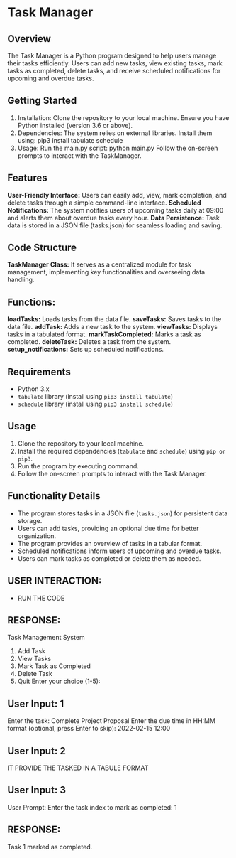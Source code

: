 # Task Manager

## Overview

The Task Manager is a Python program designed to help users manage their tasks efficiently. Users can add new tasks, view existing tasks, mark tasks as completed, delete tasks, and receive scheduled notifications for upcoming and overdue tasks.

## Getting Started

1. Installation:
   Clone the repository to your local machine.
   Ensure you have Python installed (version 3.6 or above).
2. Dependencies:
   The system relies on external libraries. Install them using:
   pip3 install tabulate schedule
3. Usage:
   Run the main.py script:
   python main.py
   Follow the on-screen prompts to interact with the TaskManager.

## Features

**User-Friendly Interface:** Users can easily add, view, mark completion, and delete tasks through a simple command-line interface.
**Scheduled Notifications:** The system notifies users of upcoming tasks daily at 09:00 and alerts them about overdue tasks every hour.
**Data Persistence:** Task data is stored in a JSON file (tasks.json) for seamless loading and saving.

## Code Structure

**TaskManager Class:** It serves as a centralized module for task management, implementing key functionalities and overseeing data handling.

## Functions:

**loadTasks:** Loads tasks from the data file.
**saveTasks:** Saves tasks to the data file.
**addTask:** Adds a new task to the system.
**viewTasks:** Displays tasks in a tabulated format.
**markTaskCompleted:** Marks a task as completed.
**deleteTask:** Deletes a task from the system.
**setup_notifications:** Sets up scheduled notifications.

## Requirements

- Python 3.x
- `tabulate` library (install using `pip3 install tabulate`)
- `schedule` library (install using `pip3 install schedule`)

## Usage

1. Clone the repository to your local machine.
2. Install the required dependencies (`tabulate` and `schedule`) using `pip or pip3`.
3. Run the program by executing command.
4. Follow the on-screen prompts to interact with the Task Manager.

## Functionality Details

- The program stores tasks in a JSON file (`tasks.json`) for persistent data storage.
- Users can add tasks, providing an optional due time for better organization.
- The program provides an overview of tasks in a tabular format.
- Scheduled notifications inform users of upcoming and overdue tasks.
- Users can mark tasks as completed or delete them as needed.

## USER INTERACTION:

- RUN THE CODE

## RESPONSE:

Task Management System

1. Add Task
2. View Tasks
3. Mark Task as Completed
4. Delete Task
5. Quit
   Enter your choice (1-5):

## User Input: 1

Enter the task: Complete Project Proposal
Enter the due time in HH:MM format (optional, press Enter to skip): 2022-02-15 12:00

## User Input: 2

IT PROVIDE THE TASKED IN A TABULE FORMAT

## User Input: 3

User Prompt: Enter the task index to mark as completed: 1

## RESPONSE:

Task 1 marked as completed.
